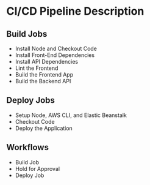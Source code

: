 # CI/CD Pipeline Description

## Build Jobs

- Install Node and Checkout Code
- Install Front-End Dependencies
- Install API Dependencies
- Lint the Frontend
- Build the Frontend App
- Build the Backend API

## Deploy Jobs

- Setup Node, AWS CLI, and Elastic Beanstalk
- Checkout Code
- Deploy the Application

## Workflows

- Build Job
- Hold for Approval
- Deploy Job
